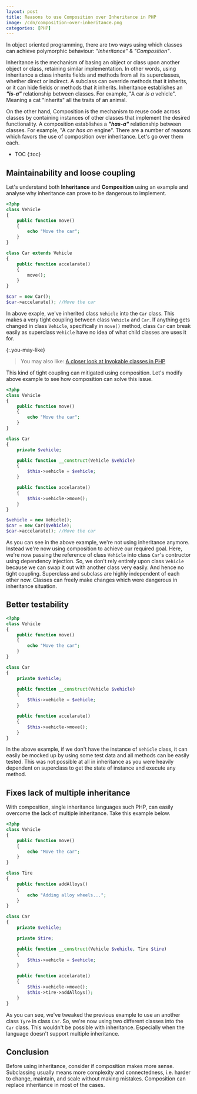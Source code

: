 ```yaml
---
layout: post
title: Reasons to use Composition over Inheritance in PHP
image: /cdn/composition-over-inheritance.png
categories: [PHP]
---
```


In object oriented programming, there are two ways using which classes can achieve polymorphic behaviour: _"Inheritance"_ & _"Composition"_.

Inheritance is the mechanism of basing an object or class upon another object or class, retaining similar implementation. In other words, using inheritance a class inherits fields and methods from all its superclasses, whether direct or indirect. A subclass can override methods that it inherits, or it can hide fields or methods that it inherits. Inheritance establishes an ***"is-a"*** relationship between classes. For example, "A car *is a* vehicle". Meaning a cat "inherits" all the traits of an animal.

On the other hand, Composition is the mechanism to reuse code across classes by containing instances of other classes that implement the desired functionality. A composition establishes a ***"has-a"*** relationship between classes. For example, "A car *has an* engine". There are a number of reasons which favors the use of composition over inheritance. Let's go over them each.

* TOC
{:toc}

## Maintainability and loose coupling

Let's understand both **Inheritance** and **Composition** using an example and analyse why inheritance can prove to be dangerous to implement.

```php
<?php
class Vehicle
{    
    public function move()
    {
        echo "Move the car";
    }    
}

class Car extends Vehicle
{
    public function accelarate()
    {    
        move();    
    }
}

$car = new Car();
$car->accelarate(); //Move the car
```

In above exaple, we've inherited class `Vehicle` into the `Car` class. This makes a very tight coupling between class `Vehicle` and `Car`. If anything gets changed in class `Vehicle`, specifically in `move()` method, class `Car` can break easily as superclass `Vehicle` have no idea of what child classes are uses it for.

{:.you-may-like}
> You may also like: [A closer look at Invokable classes in PHP](/invokable-classes-php/)

This kind of tight coupling can mitigated using composition. Let's modify above example to see how composition can solve this issue.

```php
<?php
class Vehicle
{    
    public function move()
    {
        echo "Move the car";
    }    
}

class Car
{
    private $vehicle;

    public function __construct(Vehicle $vehicle)
    {
        $this->vehicle = $vehicle;
    }

    public function accelarate()
    {    
        $this->vehicle->move();    
    }
}

$vehicle = new Vehicle();
$car = new Car($vehicle);
$car->accelarate(); //Move the car
```

As you can see in the above example, we're not using inheritance anymore. Instead we're now using composition to achieve our required goal. Here, we're now passing the reference of class `Vehicle` into class `Car`'s contructor using dependency injection. So, we don't rely entirely upon class `Vehicle` because we can swap it out with another class very easily. And hence no tight coupling. Superclass and subclass are highly independent of each other now. Classes can freely make changes which were dangerous in inheritance situation.

## Better testability

```php
<?php
class Vehicle
{    
    public function move()
    {
        echo "Move the car";
    }    
}

class Car
{
    private $vehicle;

    public function __construct(Vehicle $vehicle)
    {
        $this->vehicle = $vehicle;
    }

    public function accelarate()
    {    
        $this->vehicle->move();    
    }
}
```

In the above example, if we don't have the instance of `Vehicle` class,  it can easily be mocked up by using some test data and all methods can be easily tested. This was not possible at all in inheritance as you were heavily dependent on superclass to get the state of instance and execute any method.

## Fixes lack of multiple inheritance

With composition, single inheritance languages such PHP, can easily overcome the lack of multiple inheritance. Take this example below.

```php
<?php
class Vehicle
{    
    public function move()
    {
        echo "Move the car";
    }    
}

class Tire
{    
    public function addAlloys()
    {
        echo "Adding alloy wheels...";
    }    
}

class Car
{
    private $vehicle;

    private $tire;

    public function __construct(Vehicle $vehicle, Tire $tire)
    {
        $this->vehicle = $vehicle;
    }

    public function accelarate()
    {    
        $this->vehicle->move();    
        $this->tire->addAlloys();
    }
}
```

As you can see, we've tweaked the previous example to use an another class `Tyre` in class `Car`. So, we're now using two different classes into the `Car` class. This wouldn't be possible with inheritance. Especially when the language doesn't support multiple inheritance.

## Conclusion

Before using inheritance, consider if composition makes more sense. Subclassing usually means more complexity and connectedness, i.e. harder to change, maintain, and scale without making mistakes. Composition can replace inheritance in most of the cases.


